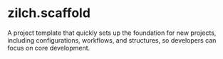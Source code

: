 # zilch.scaffold
A project template that quickly sets up the foundation for new projects, including configurations, workflows, and structures, so developers can focus on core development.
